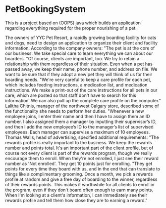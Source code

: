 # PetBookingSystem
This is a project based on (OOPS) java which builds an application regarding everything required for the proper nourishing of a pet.

The owners of YYC Pet Resort, a rapidly growing boarding facility for cats and dogs, need to
design an application to organize their client and facility information.
According to the company owners:
"The pet is at the core of our business. We take special care to learn everything we can about
our boarders.
"Of course, clients are important, too. We try to retain a relationship with them regardless of
their situation. Even when a pet has passed away, we keep their name, phone number, and
address on file. We want to be sure that if they adopt a new pet they will think of us for their
boarding needs.
"We're very careful to keep a care profile for each pet, which includes feeding instructions, a
medication list, and medication instructions. We make a print-out of the care instructions for all
pets in our care, which are posted so that staff don't have to search for this information. We can
also pull up the complete care profile on the computer."
Lalitha Chitnis, manager of the northwest Calgary store, described some of the functionality she
needs to perform her duties.
"Whenever a new employee joins, I enter their name and then I have to assign them an ID
number. I also assigned them a manager by inputting their supervisor’s ID, and then I add the
new employee’s ID to the manager’s list of supervised employees. Each manager can supervise a
maximum of 10 employees.
Thomas Walls, head of advertising, specified additional requirements:
"The rewards profile is really important to the business. We keep the rewards number and
points total. It's an important part of the client profile, but of course not every client is part of
the rewards program, though we really encourage them to enroll. When they're not enrolled, I
just see their reward number as 'Not enrolled'. They get 10 points just for enrolling.
"They get points for every time they board with us, and in the end that can translate to things
like a complimentary grooming. Once a month, we pick a rewards profile at random and give a
free day of boarding to the winner, regardless of their rewards points. This makes it worthwhile
for all clients to enroll in the program, even if they don't board often enough to earn many
points. When I'm looking at a client's information, I can immediately see their rewards profile
and tell them how close they are to earning a reward."
